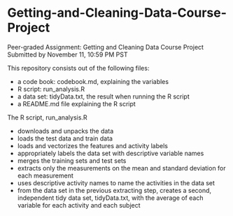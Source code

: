 # Getting-and-Cleaning-Data-Course-Project
Peer-graded Assignment: Getting and Cleaning Data Course Project
Submitted by November 11, 10:59 PM PST

This repository consists out of the following files:
- a code book: codebook.md, explaining the variables
- R script: run_analysis.R
- a data set: tidyData.txt, the result when running the R script
- a README.md file explaining the R script

The R script, run_analysis.R
- downloads and unpacks the data
- loads the test data and train data
- loads and vectorizes the features and activity labels
- appropriately labels the data set with descriptive variable names
- merges the training sets and test sets
- extracts only the measurements on the mean and standard deviation for each measurement
- uses descriptive activity names to name the activities in the data set
- from the data set in the previous extracting step, creates a second, independent tidy data set, tidyData.txt, with the average of each variable for each activity and each subject


